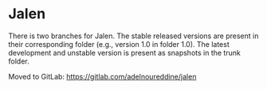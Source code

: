 # Jalen

There is two branches for Jalen.
The stable released versions are present in their corresponding folder (e.g., version 1.0 in folder 1.0).
The latest development and unstable version is present as snapshots in the trunk folder.

Moved to GitLab: https://gitlab.com/adelnoureddine/jalen
